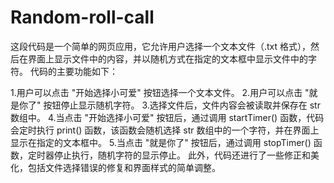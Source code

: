 # Random-roll-call
这段代码是一个简单的网页应用，它允许用户选择一个文本文件（.txt 格式），然后在界面上显示文件中的内容，并以随机方式在指定的文本框中显示文件中的字符。
代码的主要功能如下：

1.用户可以点击 "开始选择小可爱" 按钮选择一个文本文件。
2.用户可以点击 "就是你了" 按钮停止显示随机字符。
3.选择文件后，文件内容会被读取并保存在 str 数组中。
4.当点击 "开始选择小可爱" 按钮后，通过调用 startTimer() 函数，代码会定时执行 print() 函数，该函数会随机选择 str 数组中的一个字符，并在界面上显示在指定的文本框中。
5.当点击 "就是你了" 按钮后，通过调用 stopTimer() 函数，定时器停止执行，随机字符的显示停止。
此外，代码还进行了一些修正和美化，包括文件选择错误的修复和界面样式的简单调整。
